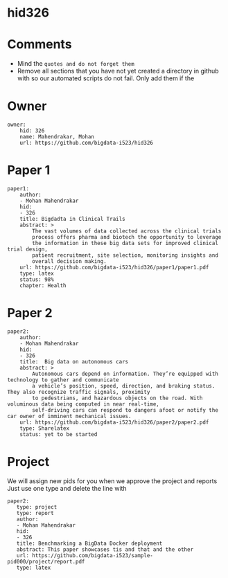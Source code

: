 # hid326
# Comments

* Mind the ```quotes and do not forget them```
* Remove all sections that you have not yet created a directory in github with so our automated scripts do not fail. Only add them if the 

# Owner

```
owner:
    hid: 326
    name: Mahendrakar, Mohan
    url: https://github.com/bigdata-i523/hid326
```

# Paper 1

```
paper1:
    author: 
    - Mohan Mahendrakar
    hid:
    - 326
    title: Bigdadta in Clinical Trails
    abstract: >
        The vast volumes of data collected across the clinical trials
        process offers pharma and biotech the opportunity to leverage
        the information in these big data sets for improved clinical trial design,
        patient recruitment, site selection, monitoring insights and
        overall decision making. 
    url: https://github.com/bigdata-i523/hid326/paper1/paper1.pdf
    type: latex
    status: 98%
    chapter: Health
```
   
# Paper 2

```
paper2:
    author: 
    - Mohan Mahendrakar
    hid:
    - 326
    title:  Big data on autonomous cars
    abstract: >
        Autonomous cars depend on information. They’re equipped with technology to gather and communicate 
        a vehicle’s position, speed, direction, and braking status. They also recognize traffic signals, proximity
        to pedestrians, and hazardous objects on the road. With voluminous data being computed in near real-time, 
        self-driving cars can respond to dangers afoot or notify the car owner of imminent mechanical issues.
    url: https://github.com/bigdata-i523/hid326/paper2/paper2.pdf   
    type: Sharelatex
    status: yet to be started
```

# Project 

We will assign new pids for you when we approve the project and reports   
Just use one type and delete the line with 

```
paper2:
   type: project
   type: report
   author: 
   - Mohan Mahendrakar
   hid:
   - 326
   title: Benchmarking a BigData Docker deployment
   abstract: This paper showcases tis and that and the other 
   url: https://github.com/bigdata-i523/sample-pid000/project/report.pdf
   type: latex
```
   
